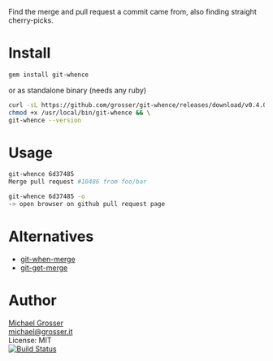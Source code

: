 Find the merge and pull request a commit came from, also finding straight cherry-picks.

Install
=======

```Bash
gem install git-whence
```

or as standalone binary (needs any ruby)

```Bash
curl -sL https://github.com/grosser/git-whence/releases/download/v0.4.0/git-whence > /usr/local/bin/git-whence && \
chmod +x /usr/local/bin/git-whence && \
git-whence --version
```

Usage
=====

```Bash
git-whence 6d37485
Merge pull request #10486 from foo/bar

git-whence 6d37485 -o
-> open browser on github pull request page
```

Alternatives
============
 - [git-when-merge](https://github.com/mhagger/git-when-merged)
 - [git-get-merge](https://github.com/jianli/git-get-merge)

Author
======
[Michael Grosser](http://grosser.it)<br/>
michael@grosser.it<br/>
License: MIT<br/>
[![Build Status](https://travis-ci.org/grosser/git-whence.png)](https://travis-ci.org/grosser/git-whence)
